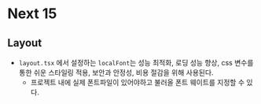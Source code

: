 # Next 15

## Layout

- `layout.tsx` 에서 설정하는 `localFont`는 성능 최적화, 로딩 성능 향상, css 변수를 통한 쉬운 스타일링 적용, 보안과 안정성, 비용 절감을 위해 사용된다.
  - 프로젝트 내에 실제 폰트파일이 있어야하고 불러올 폰트 웨이트를 지정할 수 있다.
